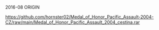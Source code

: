 2016-08 ORIGIN

https://github.com/hornster02/Medal_of_Honor_Pacific_Assault-2004-CZ/raw/main/Medal_of_Honor_Pacific_Assault_2004_cestina.rar
